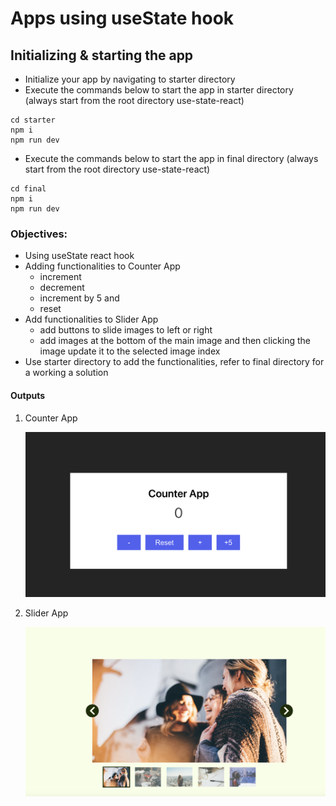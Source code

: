 # Apps using useState hook

## Initializing & starting the app

- Initialize your app by navigating to starter directory
- Execute the commands below to start the app in starter directory (always start from the root directory use-state-react)

```
cd starter
npm i
npm run dev
```

- Execute the commands below to start the app in final directory (always start from the root directory use-state-react)

```
cd final
npm i
npm run dev
```

### Objectives:

- Using useState react hook
- Adding functionalities to Counter App
  - increment
  - decrement
  - increment by 5 and
  - reset
- Add functionalities to Slider App
  - add buttons to slide images to left or right
  - add images at the bottom of the main image and then clicking the image update it to the selected image index
- Use starter directory to add the functionalities, refer to final directory for a working a solution

#### Outputs

1. Counter App

   ![counter app](./assets/counter-app.png)

2. Slider App

   ![slider app](./assets/slider-carousal-app.png)

